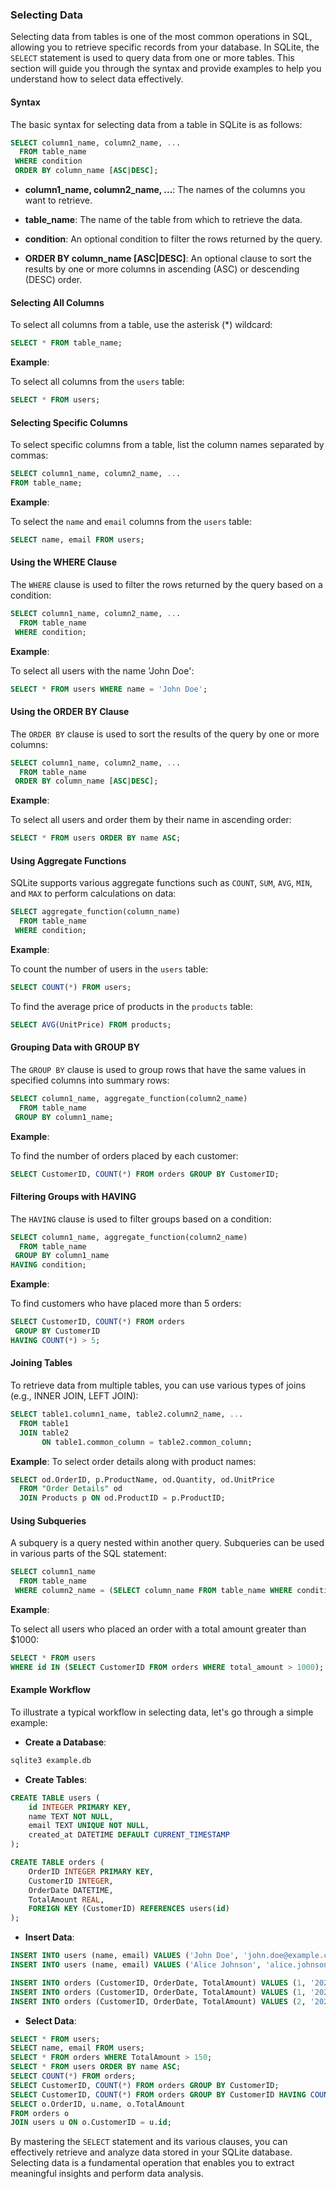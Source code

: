 

### Selecting Data

Selecting data from tables is one of the most common operations in SQL, allowing you to retrieve specific records from your database. In SQLite, the `SELECT` statement is used to query data from one or more tables. This section will guide you through the syntax and provide examples to help you understand how to select data effectively.

#### Syntax

The basic syntax for selecting data from a table in SQLite is as follows:

```sql
SELECT column1_name, column2_name, ...
  FROM table_name
 WHERE condition
 ORDER BY column_name [ASC|DESC];
```

- **column1_name, column2_name, ...**: The names of the columns you want to retrieve.

- **table_name**: The name of the table from which to retrieve the data.

- **condition**: An optional condition to filter the rows returned by the query.

- **ORDER BY column_name [ASC|DESC]**: An optional clause to sort the results by one or more columns in ascending (ASC) or descending (DESC) order.

#### Selecting All Columns

To select all columns from a table, use the asterisk (*) wildcard:

```sql
SELECT * FROM table_name;
```

**Example**:

To select all columns from the `users` table:

```sql
SELECT * FROM users;
```

#### Selecting Specific Columns

To select specific columns from a table, list the column names separated by commas:

```sql
SELECT column1_name, column2_name, ...
FROM table_name;
```

**Example**:

To select the `name` and `email` columns from the `users` table:

```sql
SELECT name, email FROM users;
```

#### Using the WHERE Clause

The `WHERE` clause is used to filter the rows returned by the query based on a condition:

```sql
SELECT column1_name, column2_name, ...
  FROM table_name
 WHERE condition;
```

**Example**:

To select all users with the name 'John Doe':

```sql
SELECT * FROM users WHERE name = 'John Doe';
```

#### Using the ORDER BY Clause

The `ORDER BY` clause is used to sort the results of the query by one or more columns:

```sql
SELECT column1_name, column2_name, ...
  FROM table_name
 ORDER BY column_name [ASC|DESC];
```

**Example**:

To select all users and order them by their name in ascending order:

```sql
SELECT * FROM users ORDER BY name ASC;
```

#### Using Aggregate Functions

SQLite supports various aggregate functions such as `COUNT`, `SUM`, `AVG`, `MIN`, and `MAX` to perform calculations on data:

```sql
SELECT aggregate_function(column_name)
  FROM table_name
 WHERE condition;
```

**Example**:

To count the number of users in the `users` table:

```sql
SELECT COUNT(*) FROM users;
```

To find the average price of products in the `products` table:

```sql
SELECT AVG(UnitPrice) FROM products;
```

#### Grouping Data with GROUP BY

The `GROUP BY` clause is used to group rows that have the same values in specified columns into summary rows:

```sql
SELECT column1_name, aggregate_function(column2_name)
  FROM table_name
 GROUP BY column1_name;
```

**Example**:

To find the number of orders placed by each customer:

```sql
SELECT CustomerID, COUNT(*) FROM orders GROUP BY CustomerID;
```

#### Filtering Groups with HAVING

The `HAVING` clause is used to filter groups based on a condition:

```sql
SELECT column1_name, aggregate_function(column2_name)
  FROM table_name
 GROUP BY column1_name
HAVING condition;
```

**Example**:

To find customers who have placed more than 5 orders:

```sql
SELECT CustomerID, COUNT(*) FROM orders
 GROUP BY CustomerID
HAVING COUNT(*) > 5;
```

#### Joining Tables

To retrieve data from multiple tables, you can use various types of joins (e.g., INNER JOIN, LEFT JOIN):

```sql
SELECT table1.column1_name, table2.column2_name, ...
  FROM table1
  JOIN table2
       ON table1.common_column = table2.common_column;
```

**Example**:
To select order details along with product names:

```sql
SELECT od.OrderID, p.ProductName, od.Quantity, od.UnitPrice
  FROM "Order Details" od
  JOIN Products p ON od.ProductID = p.ProductID;
```

#### Using Subqueries

A subquery is a query nested within another query. Subqueries can be used in various parts of the SQL statement:

```sql
SELECT column1_name
  FROM table_name
 WHERE column2_name = (SELECT column_name FROM table_name WHERE condition);
```

**Example**:

To select all users who placed an order with a total amount greater than $1000:

```sql
SELECT * FROM users
WHERE id IN (SELECT CustomerID FROM orders WHERE total_amount > 1000);
```

#### Example Workflow

To illustrate a typical workflow in selecting data, let's go through a simple example:

* **Create a Database**:

```bash
sqlite3 example.db
```

* **Create Tables**:

```sql
CREATE TABLE users (
    id INTEGER PRIMARY KEY,
    name TEXT NOT NULL,
    email TEXT UNIQUE NOT NULL,
    created_at DATETIME DEFAULT CURRENT_TIMESTAMP
);

CREATE TABLE orders (
    OrderID INTEGER PRIMARY KEY,
    CustomerID INTEGER,
    OrderDate DATETIME,
    TotalAmount REAL,
    FOREIGN KEY (CustomerID) REFERENCES users(id)
);
```

* **Insert Data**:

```sql
INSERT INTO users (name, email) VALUES ('John Doe', 'john.doe@example.com');
INSERT INTO users (name, email) VALUES ('Alice Johnson', 'alice.johnson@example.com');

INSERT INTO orders (CustomerID, OrderDate, TotalAmount) VALUES (1, '2024-01-01', 150.00);
INSERT INTO orders (CustomerID, OrderDate, TotalAmount) VALUES (1, '2024-01-02', 200.00);
INSERT INTO orders (CustomerID, OrderDate, TotalAmount) VALUES (2, '2024-01-03', 300.00);
```

* **Select Data**:

```sql
SELECT * FROM users;
SELECT name, email FROM users;
SELECT * FROM orders WHERE TotalAmount > 150;
SELECT * FROM users ORDER BY name ASC;
SELECT COUNT(*) FROM orders;
SELECT CustomerID, COUNT(*) FROM orders GROUP BY CustomerID;
SELECT CustomerID, COUNT(*) FROM orders GROUP BY CustomerID HAVING COUNT(*) > 1;
SELECT o.OrderID, u.name, o.TotalAmount
FROM orders o
JOIN users u ON o.CustomerID = u.id;
```

By mastering the `SELECT` statement and its various clauses, you can effectively retrieve and analyze data stored in your SQLite database. Selecting data is a fundamental operation that enables you to extract meaningful insights and perform data analysis.
